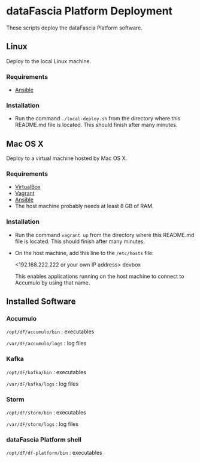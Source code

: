 # dataFascia Platform Deployment

These scripts deploy the dataFascia Platform software.


## Linux

Deploy to the local Linux machine.


### Requirements

* [Ansible](http://docs.ansible.com/intro_installation.html)


### Installation

* Run the command `./local-deploy.sh` from the directory where this README.md file is
  located. This should finish after many minutes.


## Mac OS X

Deploy to a virtual machine hosted by Mac OS X.


### Requirements

* [VirtualBox](https://www.virtualbox.org/wiki/Downloads)
* [Vagrant](http://www.vagrantup.com/downloads.html)
* [Ansible](http://docs.ansible.com/intro_installation.html)
* The host machine probably needs at least 8 GB of RAM.


### Installation

* Run the command `vagrant up` from the directory where this README.md file is
  located. This should finish after many minutes.

* On the host machine, add this line to the `/etc/hosts` file:

    <192.168.222.222 or your own IP address> devbox

  This enables applications running on the host machine to connect to Accumulo
  by using that name.


## Installed Software


### Accumulo

`/opt/dF/accumulo/bin`
:   executables

`/var/dF/accumulo/logs`
:   log files


### Kafka

`/opt/dF/kafka/bin`
:   executables

`/var/dF/kafka/logs`
:   log files


### Storm

`/opt/dF/storm/bin`
:   executables

`/var/dF/storm/logs`
:   log files


### dataFascia Platform shell

`/opt/dF/df-platform/bin`
:   executables
